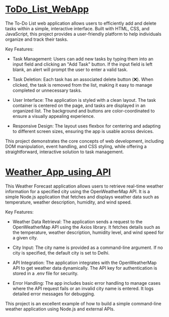 # [ToDo_List_WebApp](https://github.com/Abhiram-ARS/Web_Development_Workshop_ICET/tree/main/ToDo_List_WebApp)
The To-Do List web application allows users to efficiently add and delete tasks within a simple, interactive interface. Built with HTML, CSS, and JavaScript, this project provides a user-friendly platform to help individuals organize and track their tasks.

Key Features:

* Task Management: Users can add new tasks by typing them into an input field and clicking an "Add Task" button. If the input field is left blank, an alert will prompt the user to enter a valid task.

* Task Deletion: Each task has an associated delete button (❌). When clicked, the task is removed from the list, making it easy to manage completed or unnecessary tasks.

* User Interface: The application is styled with a clean layout. The task container is centered on the page, and tasks are displayed in an organized list. The background and buttons are color-coordinated to ensure a visually appealing experience.

* Responsive Design: The layout uses flexbox for centering and adapting to different screen sizes, ensuring the app is usable across devices.

This project demonstrates the core concepts of web development, including DOM manipulation, event handling, and CSS styling, while offering a straightforward, interactive solution to task management.

# [Weather_App_using_API](https://github.com/Abhiram-ARS/Web_Development_Workshop_ICET/tree/main/Weather_App_using_API)
This Weather Forecast application allows users to retrieve real-time weather information for a specified city using the OpenWeatherMap API. It is a simple Node.js application that fetches and displays weather data such as temperature, weather description, humidity, and wind speed.

Key Features:

* Weather Data Retrieval: The application sends a request to the OpenWeatherMap API using the Axios library. It fetches details such as the temperature, weather description, humidity level, and wind speed for a given city.

* City Input: The city name is provided as a command-line argument. If no city is specified, the default city is set to Delhi.

* API Integration: The application integrates with the OpenWeatherMap API to get weather data dynamically. The API key for authentication is stored in a .env file for security.

* Error Handling: The app includes basic error handling to manage cases where the API request fails or an invalid city name is entered. It logs detailed error messages for debugging.

This project is an excellent example of how to build a simple command-line weather application using Node.js and external APIs.
